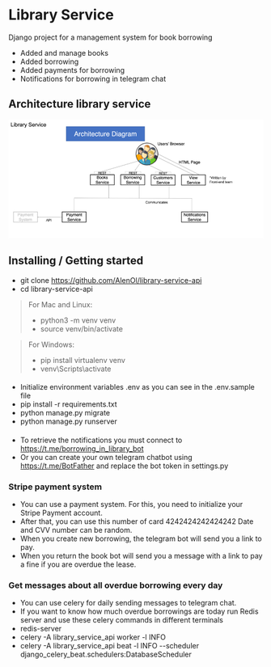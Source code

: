 # Library Service

Django project for a management system for book borrowing

* Added and manage books
* Added borrowing
* Added payments for borrowing
* Notifications for borrowing in telegram chat

## Architecture library service

![Architecture](architecture_library_api_service.png)


## Installing / Getting started
* git clone https://github.com/AlenOl/library-service-api
* cd library-service-api

> For Mac and Linux:
> * python3 -m venv venv
> * source venv/bin/activate

>For Windows:
> * pip install virtualenv venv
> * venv\Scripts\activate
####
* Initialize environment variables .env as you can see in the .env.sample file
* pip install -r requirements.txt
* python manage.py migrate
* python manage.py runserver
####
* To retrieve the notifications you must connect to https://t.me/borrowing_in_library_bot
* Or you can create your own telegram chatbot using https://t.me/BotFather and replace the bot token in settings.py
### Stripe payment system
* You can use a payment system. For this, you need to initialize 
your Stripe Payment account. 
* After that, you can use this number of card 4242424242424242 Date and CVV number can be random. 
* When you create new borrowing, the telegram bot will send you a link to pay. 
* When you return the book bot will send you a message with a link to pay a fine if you are overdue the lease.
### Get messages about  all overdue borrowing every day
* You can use celery for daily sending messages to telegram chat.  
* If you want to know how much overdue borrowings are today run Redis server and use these celery commands in different terminals
* redis-server
* celery -A library_service_api worker -l INFO
* celery -A library_service_api beat -l INFO --scheduler django_celery_beat.schedulers:DatabaseScheduler
